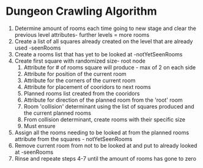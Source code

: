 # Dungeon Crawling Algorithm
1. Determine amount of rooms each time going to new stage and clear the previous level attributes- further levels = more rooms
2. Create a list of all squares already created on the level that are already used -seenRooms
3. Create a rooms list that has yet to be looked at -notYetSeenRooms
4. Create first square with randomized size- root node
    1. Attribute for # of rooms square will produce - max of 2 on each side
    2. Attribute for position of the current room
    3. Attribute for the corners of the current room
    4. Attribute for placement of cooridors to next rooms
    5. Planned rooms list created from the cooridors
    6. Attribute for direction of the planned room from the 'root' room
    7. Room 'collision' determinant using the list of squares produced and the current planned rooms
    8. From collision determinant, create rooms with their specific size
    9. Must ensure 
5. Assign all the rooms needing to be looked at from the planned rooms attribute from the squares - notYetSeenRooms
6. Remove current room from not to be looked at and put to already looked at -seenRooms
7. Rinse and repeate steps 4-7 until the amount of rooms has gone to zero